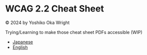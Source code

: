 # WCAG 2.2 Cheat Sheet
 © 2024 by Yoshiko Oka Wright

Trying/Learning to make those cheat sheet PDFs accessible (WIP)
- [Japanese](https://yooooka.github.io/wcag2.2-cheatsheet/WCAG2.2-A3-JP-a11y.pdf)
- [English](https://yooooka.github.io/wcag2.2-cheatsheet/WCAG2.2-A3-JP-a11y.pdf)
